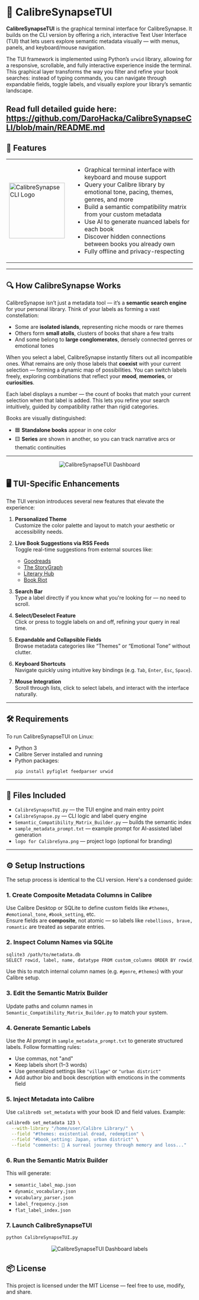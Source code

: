 # 🎨 CalibreSynapseTUI

**CalibreSynapseTUI** is the graphical terminal interface for CalibreSynapse. It builds on the CLI version by offering a rich, interactive Text User Interface (TUI) that lets users explore semantic metadata visually — with menus, panels, and keyboard/mouse navigation.

The TUI framework is implemented using Python’s `urwid` library, allowing for a responsive, scrollable, and fully interactive experience inside the terminal. This graphical layer transforms the way you filter and refine your book searches: instead of typing commands, you can navigate through expandable fields, toggle labels, and visually explore your library’s semantic landscape.

Read full detailed guide here: https://github.com/DaroHacka/CalibreSynapseCLI/blob/main/README.md
---

## 🚀 Features

<table>
  <tr>
    <td width="160">
      <img src="https://github.com/DaroHacka/CalibreSynapseCLI/blob/main/logo%20for%20CalibreSyna.png?raw=true" alt="CalibreSynapseCLI Logo" width="150"/>
    </td>
    <td>
      <ul>
        <li>Graphical terminal interface with keyboard and mouse support</li>
        <li>Query your Calibre library by emotional tone, pacing, themes, genres, and more</li>
        <li>Build a semantic compatibility matrix from your custom metadata</li>
        <li>Use AI to generate nuanced labels for each book</li>
        <li>Discover hidden connections between books you already own</li>
        <li>Fully offline and privacy-respecting</li>
      </ul>
    </td>
  </tr>
</table>

---

## 🔍 How CalibreSynapse Works

CalibreSynapse isn’t just a metadata tool — it’s a **semantic search engine** for your personal library. Think of your labels as forming a vast constellation:  
- Some are **isolated islands**, representing niche moods or rare themes  
- Others form **small atolls**, clusters of books that share a few traits  
- And some belong to **large conglomerates**, densely connected genres or emotional tones

When you select a label, CalibreSynapse instantly filters out all incompatible ones. What remains are only those labels that **coexist** with your current selection — forming a dynamic map of possibilities. You can switch labels freely, exploring combinations that reflect your **mood**, **memories**, or **curiosities**.

Each label displays a number — the count of books that match your current selection when that label is added. This lets you refine your search intuitively, guided by compatibility rather than rigid categories.

Books are visually distinguished:
- 🟦 **Standalone books** appear in one color  
- 🟨 **Series** are shown in another, so you can track narrative arcs or thematic continuities

---

<p align="center">
  <img src="https://github.com/DaroHacka/CalibreSynapseTUI/blob/main/CalibreSynapseTUI%20dashboard.png?raw=true" alt="CalibreSynapseTUI Dashboard">
</p>

## 🖥️ TUI-Specific Enhancements

The TUI version introduces several new features that elevate the experience:

1. **Personalized Theme**  
   Customize the color palette and layout to match your aesthetic or accessibility needs.

2. **Live Book Suggestions via RSS Feeds**  
   Toggle real-time suggestions from external sources like:
   - [Goodreads](https://www.goodreads.com)  
   - [The StoryGraph](https://app.thestorygraph.com)  
   - [Literary Hub](https://lithub.com)  
   - [Book Riot](https://bookriot.com)

3. **Search Bar**  
   Type a label directly if you know what you're looking for — no need to scroll.

4. **Select/Deselect Feature**  
   Click or press to toggle labels on and off, refining your query in real time.

5. **Expandable and Collapsible Fields**  
   Browse metadata categories like “Themes” or “Emotional Tone” without clutter.

6. **Keyboard Shortcuts**  
   Navigate quickly using intuitive key bindings (e.g. `Tab`, `Enter`, `Esc`, `Space`).

7. **Mouse Integration**  
   Scroll through lists, click to select labels, and interact with the interface naturally.

---

## 🛠️ Requirements

To run CalibreSynapseTUI on Linux:

- Python 3  
- Calibre Server installed and running  
- Python packages:
  ```bash
  pip install pyfiglet feedparser urwid
  ```

---

## 📁 Files Included

- `CalibreSynapseTUI.py` — the TUI engine and main entry point  
- `CalibreSynapse.py` — CLI logic and label query engine  
- `Semantic_Compatibility_Matrix_Builder.py` — builds the semantic index  
- `sample_metadata_prompt.txt` — example prompt for AI-assisted label generation  
- `logo for CalibreSyna.png` — project logo (optional for branding)

---

## ⚙️ Setup Instructions

The setup process is identical to the CLI version. Here's a condensed guide:

### 1. Create Composite Metadata Columns in Calibre

Use Calibre Desktop or SQLite to define custom fields like `#themes`, `#emotional_tone`, `#book_setting`, etc.  
Ensure fields are **composite**, not atomic — so labels like `rebellious, brave, romantic` are treated as separate entries.

### 2. Inspect Column Names via SQLite

```bash
sqlite3 /path/to/metadata.db
SELECT rowid, label, name, datatype FROM custom_columns ORDER BY rowid;
```

Use this to match internal column names (e.g. `#genre`, `#themes`) with your Calibre setup.

### 3. Edit the Semantic Matrix Builder

Update paths and column names in `Semantic_Compatibility_Matrix_Builder.py` to match your system.

### 4. Generate Semantic Labels

Use the AI prompt in `sample_metadata_prompt.txt` to generate structured labels. Follow formatting rules:
- Use commas, not "and"
- Keep labels short (1–3 words)
- Use generalized settings like `"village"` or `"urban district"`
- Add author bio and book description with emoticons in the comments field

### 5. Inject Metadata into Calibre

Use `calibredb set_metadata` with your book ID and field values. Example:

```bash
calibredb set_metadata 123 \
  --with-library "/home/user/Calibre Library/" \
  --field "#themes: existential dread, redemption" \
  --field "#book_setting: Japan, urban district" \
  --field "comments: 📘 A surreal journey through memory and loss..."
```

### 6. Run the Semantic Matrix Builder

This will generate:
- `semantic_label_map.json`  
- `dynamic_vocabulary.json`  
- `vocabulary_parser.json`  
- `label_frequency.json`  
- `flat_label_index.json`

### 7. Launch CalibreSynapseTUI

```bash
python CalibreSynapseTUI.py
```
<p align="center">
  <img src="https://github.com/DaroHacka/CalibreSynapseTUI/blob/main/CalibreSynapseTUI%20dashboard%20and%20labels.png?raw=true" alt="CalibreSynapseTUI Dashboard labels">
</p>




## 📦 License

This project is licensed under the MIT License — feel free to use, modify, and share.

